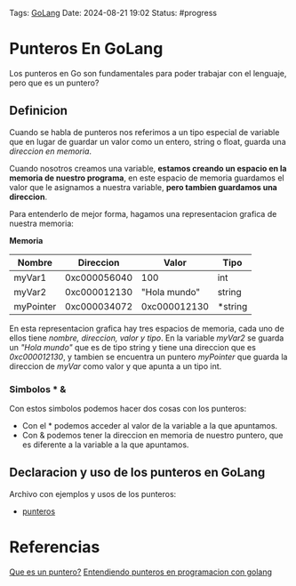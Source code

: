 Tags: [GoLang](GoLang.md) 
Date: 2024-08-21 19:02
Status: #progress 
# Punteros En GoLang
Los punteros en Go son fundamentales para poder trabajar con el lenguaje, pero que es un puntero?

## Definicion
Cuando se habla de punteros nos referimos a un tipo especial de variable que en lugar de guardar un valor como un entero, string o float, guarda una *direccion en memoria*.

Cuando nosotros creamos una variable, __estamos creando un espacio en la memoria de nuestro programa__, en este espacio de memoria guardamos el valor que le asignamos a nuestra variable, __pero tambien guardamos una direccion__.

Para entenderlo de mejor forma, hagamos una representacion grafica de nuestra memoria:

__Memoria__

| Nombre     | Direccion    | Valor        | Tipo       |
| ---------- | ------------ | ------------ | ---------- |
| myVar1<br> | 0xc000056040 | 100          | int        |
| myVar2     | 0xc000012130 | "Hola mundo" | string<br> |
| myPointer  | 0xc000034072 | 0xc000012130 | *string    |

En esta representacion grafica hay tres espacios de memoria, cada uno de ellos tiene *nombre, direccion, valor y tipo*. En la variable *myVar2* se guarda un *"Hola mundo"* que es de tipo string y tiene una direccion que es *0xc000012130*, y tambien se encuentra un puntero *myPointer* que guarda la direccion de *myVar* como valor y que apunta a un tipo int.

### Simbolos * &
Con estos simbolos podemos hacer dos cosas con los punteros:
- Con el * podemos acceder al valor de la variable a la que apuntamos.
- Con & podemos tener la direccion en memoria de nuestro puntero, que es diferente a la variable a la que apuntamos.


## Declaracion y uso de los punteros en GoLang
Archivo con ejemplos y usos de los punteros:
- [punteros](punteros.go)

# Referencias
[Que es un puntero?](https://lenguajedeprogramacion.com/programacion-c/que-es-un-puntero-usos/)
[Entendiendo punteros en programacion con golang](https://www.youtube.com/watch?v=gvjON1S0drk)
